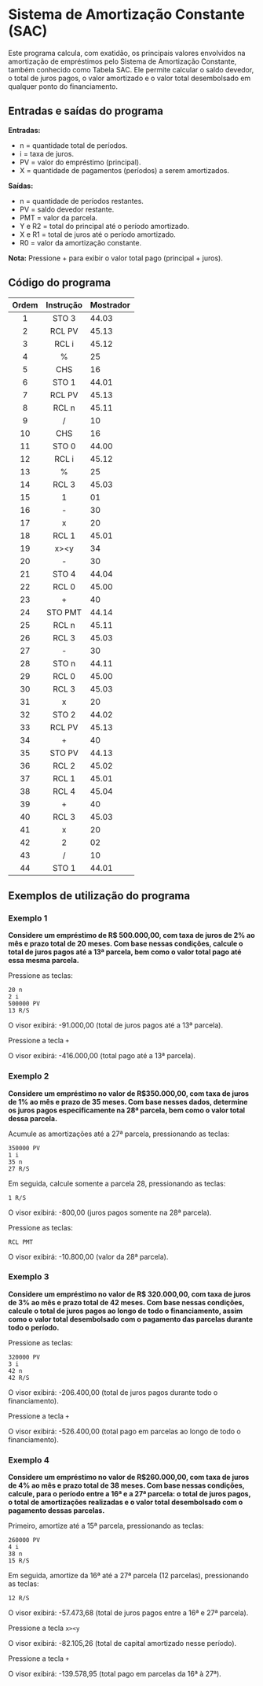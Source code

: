 # Sistema de Amortização Constante (SAC)

Este programa calcula, com exatidão, os principais valores envolvidos na amortização de empréstimos pelo Sistema de Amortização Constante, também conhecido como Tabela SAC. Ele permite calcular o saldo devedor, o total de juros pagos, o valor amortizado e o valor total desembolsado em qualquer ponto do financiamento.

## Entradas e saídas do programa

**Entradas:**
- n = quantidade total de períodos.
- i = taxa de juros.
- PV = valor do empréstimo (principal).
- X = quantidade de pagamentos (períodos) a serem amortizados.

**Saídas:**
- n = quantidade de períodos restantes.
- PV = saldo devedor restante.
- PMT = valor da parcela.
- Y e R2 = total do principal até o período amortizado.
- X e R1 = total de juros até o período amortizado.
- R0 = valor da amortização constante.

**Nota:** Pressione + para exibir o valor total pago (principal + juros).

## Código do programa

| Ordem | Instrução | Mostrador |
| :---: | :-------: | --------- |
|   1   |   STO 3   | 44.03     |
|   2   |  RCL PV   | 45.13     |
|   3   |   RCL i   | 45.12     |
|   4   |     %     | 25        |
|   5   |    CHS    | 16        |
|   6   |   STO 1   | 44.01     |
|   7   |  RCL PV   | 45.13     |
|   8   |   RCL n   | 45.11     |
|   9   |     /     | 10        |
|  10   |    CHS    | 16        |
|  11   |   STO 0   | 44.00     |
|  12   |   RCL i   | 45.12     |
|  13   |     %     | 25        |
|  14   |   RCL 3   | 45.03     |
|  15   |     1     | 01        |
|  16   |     -     | 30        |
|  17   |     x     | 20        |
|  18   |   RCL 1   | 45.01     |
|  19   |   x><y    | 34        |
|  20   |     -     | 30        |
|  21   |   STO 4   | 44.04     |
|  22   |   RCL 0   | 45.00     |
|  23   |     +     | 40        |
|  24   |  STO PMT  | 44.14     |
|  25   |   RCL n   | 45.11     |
|  26   |   RCL 3   | 45.03     |
|  27   |     -     | 30        |
|  28   |   STO n   | 44.11     |
|  29   |   RCL 0   | 45.00     |
|  30   |   RCL 3   | 45.03     |
|  31   |     x     | 20        |
|  32   |   STO 2   | 44.02     |
|  33   |  RCL PV   | 45.13     |
|  34   |     +     | 40        |
|  35   |  STO PV   | 44.13     |
|  36   |   RCL 2   | 45.02     |
|  37   |   RCL 1   | 45.01     |
|  38   |   RCL 4   | 45.04     |
|  39   |     +     | 40        |
|  40   |   RCL 3   | 45.03     |
|  41   |     x     | 20        |
|  42   |     2     | 02        |
|  43   |     /     | 10        |
|  44   |   STO 1   | 44.01     |

## Exemplos de utilização do programa

### Exemplo 1

**Considere um empréstimo de R$ 500.000,00, com taxa de juros de 2% ao mês e prazo total de 20 meses. Com base nessas condições, calcule o total de juros pagos até a 13ª parcela, bem como o valor total pago até essa mesma parcela.**

Pressione as teclas:

```
20 n
2 i
500000 PV
13 R/S
```

O visor exibirá: -91.000,00 (total de juros pagos até a 13ª parcela).

Pressione a tecla `+`

O visor exibirá: -416.000,00 (total pago até a 13ª parcela).

### Exemplo 2

**Considere um empréstimo no valor de R$350.000,00, com taxa de juros de 1% ao mês e prazo de 35 meses. Com base nesses dados, determine os juros pagos especificamente na 28ª parcela, bem como o valor total dessa parcela.**

Acumule as amortizações até a 27ª parcela, pressionando as teclas:

```
350000 PV
1 i
35 n
27 R/S
```

Em seguida, calcule somente a parcela 28, pressionando as teclas:

```
1 R/S
```

O visor exibirá: -800,00 (juros pagos somente na 28ª parcela).

Pressione as teclas:

```
RCL PMT
```

O visor exibirá: -10.800,00 (valor da 28ª parcela).

### Exemplo 3

**Considere um empréstimo no valor de R$ 320.000,00, com taxa de juros de 3% ao mês e prazo total de 42 meses. Com base nessas condições, calcule o total de juros pagos ao longo de todo o financiamento, assim como o valor total desembolsado com o pagamento das parcelas durante todo o período.**

Pressione as teclas:

```
320000 PV
3 i
42 n
42 R/S
```

O visor exibirá: -206.400,00 (total de juros pagos durante todo o financiamento).

Pressione a tecla `+`

O visor exibirá: -526.400,00 (total pago em parcelas ao longo de todo o financiamento).

### Exemplo 4

**Considere um empréstimo no valor de R$260.000,00, com taxa de juros de 4% ao mês e prazo total de 38 meses. Com base nessas condições, calcule, para o período entre a 16ª e a 27ª parcela: o total de juros pagos, o total de amortizações realizadas e o valor total desembolsado com o pagamento dessas parcelas.**

Primeiro, amortize até a 15ª parcela, pressionando as teclas:

```
260000 PV
4 i
38 n
15 R/S
```

Em seguida, amortize da 16ª até a 27ª parcela (12 parcelas), pressionando as teclas:

```
12 R/S
```

O visor exibirá: -57.473,68 (total de juros pagos entre a 16ª e 27ª parcela).

Pressione a tecla `x><y`

O visor exibirá: -82.105,26 (total de capital amortizado nesse período).

Pressione a tecla `+`

O visor exibirá: -139.578,95 (total pago em parcelas da 16ª à 27ª).
